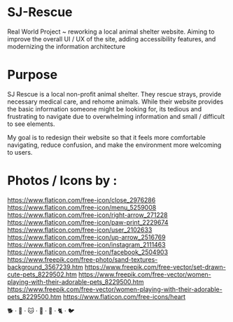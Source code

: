 # SJ-Rescue

Real World Project ~ reworking a local animal shelter website. Aiming to improve the overall UI / UX of the site, adding accessibility features, and modernizing the information architecture

# Purpose

SJ Rescue is a local non-profit animal shelter. They rescue strays, provide necessary medical care, and rehome animals. While their website provides the basic information someone might be looking for, its tedious and frustrating to navigate due to overwhelming information and small / difficult to see elements.

My goal is to redesign their website so that it feels more comfortable navigating, reduce confusion, and make the environment more welcoming to users.

# Photos / Icons by :

https://www.flaticon.com/free-icon/close_2976286
https://www.flaticon.com/free-icon/menu_5259008
https://www.flaticon.com/free-icon/right-arrow_271228
https://www.flaticon.com/free-icon/paw-print_2229674
https://www.flaticon.com/free-icon/user_2102633
https://www.flaticon.com/free-icon/up-arrow_2516769
https://www.flaticon.com/free-icon/instagram_2111463
https://www.flaticon.com/free-icon/facebook_2504903
https://www.freepik.com/free-photo/sand-textures-background_3567239.htm
https://www.freepik.com/free-vector/set-drawn-cute-pets_8229502.htm
https://www.freepik.com/free-vector/women-playing-with-their-adorable-pets_8229500.htm
https://www.freepik.com/free-vector/women-playing-with-their-adorable-pets_8229500.htm
https://www.flaticon.com/free-icons/heart

🐕 · 🐾 · 🐱 · 🐇 · 🐶 · 🐈 · 🐦
